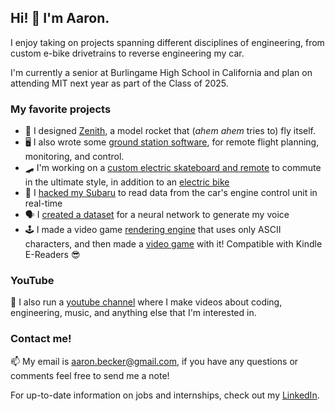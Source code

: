 ## Hi! 👋 I'm Aaron.

I enjoy taking on projects spanning different disciplines of engineering, from custom e-bike drivetrains to reverse engineering my car.

I'm currently a senior at Burlingame High School in California and plan on attending MIT next year as part of the Class of 2025.

### My favorite projects

- 🚀 I designed [Zenith](https://github.com/aaroexxt/TVCRocket), a model rocket that (*ahem ahem* tries to) fly itself.
- 🖥️ I also wrote some [ground station software](https://github.com/aaroexxt/RocketGroundStation), for remote flight planning, monitoring, and control.
- 🛹 I'm working on a [custom electric skateboard and remote](https://github.com/aaroexxt/ESkateOS) to commute in the ultimate style, in addition to an [electric bike](https://github.com/aaroexxt/BikeOSMKII)
- 🚗 I [hacked my Subaru](https://github.com/aaroexxt/CarHacking) to read data from the car's engine control unit in real-time
- 🗣 I [created a dataset](https://github.com/aaroexxt/tacotron) for a neural network to generate my voice
- 🕹️ I made a video game [rendering engine](https://github.com/aaroexxt/Platformed) that uses only ASCII characters, and then made a [video game](https://www.aaronbecker.tech/projects/code/platformedv5/) with it! Compatible with Kindle E-Readers 😎

### YouTube

🎥 I also run a [youtube channel](https://www.youtube.com/channel/UCqDrVuzqneQY3KwUUoAEITA) where I make videos about coding, engineering, music, and anything else that I'm interested in.

### Contact me!

📫 My email is [aaron.becker@gmail.com](mailto:aaron.becker@gmail.com), if you have any questions or comments feel free to send me a note!

For up-to-date information on jobs and internships, check out my [LinkedIn](https://www.linkedin.com/in/aaron-m-becker/).

